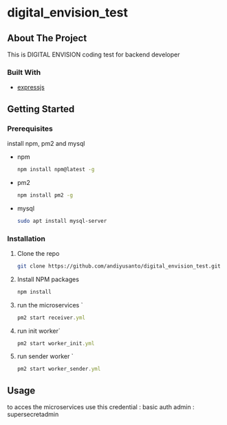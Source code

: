 # digital_envision_test
<!-- ABOUT THE PROJECT -->
## About The Project
This is DIGITAL ENVISION coding test for backend developer

### Built With
* [expressjs](https://expressjs.com/)

<!-- GETTING STARTED -->
## Getting Started

### Prerequisites

install npm, pm2 and mysql
* npm
  ```sh
  npm install npm@latest -g
  
* pm2
  ```sh
  npm install pm2 -g
  
* mysql
  ```sh
  sudo apt install mysql-server
  
  
### Installation

1. Clone the repo
   ```sh
   git clone https://github.com/andiyusanto/digital_envision_test.git
   ```
2. Install NPM packages
   ```sh
   npm install
   ```
3. run the microservices `
   ```js
   pm2 start receiver.yml
   ```
4. run init worker`
   ```js
   pm2 start worker_init.yml
   ```
5. run sender worker `
   ```js
   pm2 start worker_sender.yml
   ```
   
<!-- USAGE EXAMPLES -->
## Usage
to acces the microservices use this credential : 
basic auth admin : supersecretadmin
